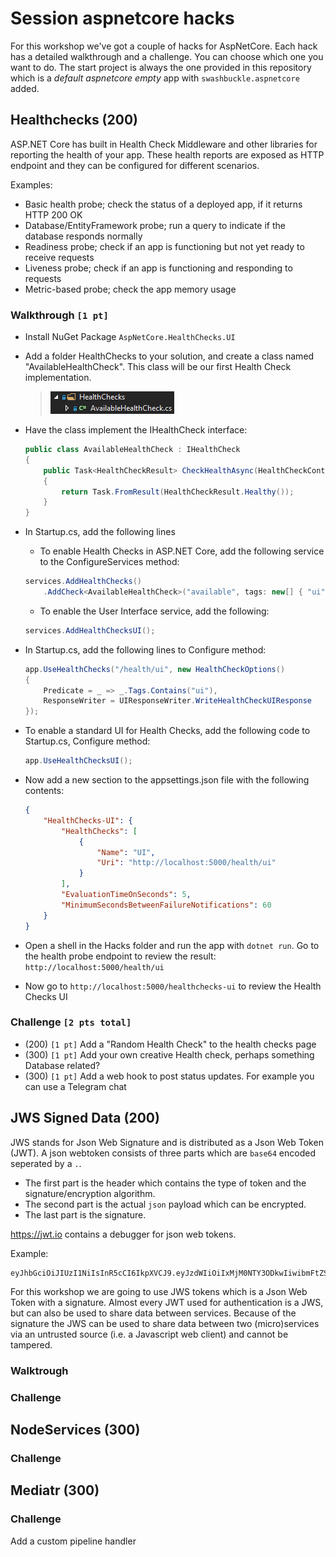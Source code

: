 # Session aspnetcore hacks

For this workshop we've got a couple of hacks for AspNetCore. Each hack has a detailed walkthrough and a challenge. You can choose which one you want to do.
The start project is always the one provided in this repository which is a *default aspnetcore empty* app with `swashbuckle.aspnetcore` added.

## Healthchecks (200)
ASP.NET Core has built in Health Check Middleware and other libraries for reporting the health of your app. These health reports are exposed as HTTP endpoint and they can be configured for different scenarios.

Examples:
- Basic health probe; check the status of a deployed app, if it returns HTTP 200 OK
- Database/EntityFramework probe; run a query to indicate if the database responds normally
- Readiness probe; check if an app is functioning but not yet ready to receive requests
- Liveness probe; check if an app is functioning and responding to requests
- Metric-based probe; check the app memory usage

### Walkthrough `[1 pt]` 
- Install NuGet Package `AspNetCore.HealthChecks.UI`

- Add a folder HealthChecks to your solution, and create a class named "AvailableHealthCheck". This class will be our first Health Check implementation.
    > ![AvailableHealthCheck](images/healthchecks_available.png)

- Have the class implement the IHealthCheck interface:
    ```csharp
    public class AvailableHealthCheck : IHealthCheck
    {
        public Task<HealthCheckResult> CheckHealthAsync(HealthCheckContext context, CancellationToken cancellationToken = default)
        {
            return Task.FromResult(HealthCheckResult.Healthy());
        }
    }
    ```

- In Startup.cs, add the following lines
    - To enable Health Checks in ASP.NET Core, add the following service to the ConfigureServices method:
    ```csharp
    services.AddHealthChecks()
        .AddCheck<AvailableHealthCheck>("available", tags: new[] { "ui" });
    ```
    - To enable the User Interface service, add the following:
    ```csharp
    services.AddHealthChecksUI();
    ```

- In Startup.cs, add the following lines to Configure method:
    ```csharp
    app.UseHealthChecks("/health/ui", new HealthCheckOptions()
    {
        Predicate = _ => _.Tags.Contains("ui"),
        ResponseWriter = UIResponseWriter.WriteHealthCheckUIResponse
    });
    ```

- To enable a standard UI for Health Checks, add the following code to Startup.cs, Configure method:
    ```csharp
    app.UseHealthChecksUI();
    ```

- Now add a new section to the appsettings.json file with the following contents:
    ```json
    {
        "HealthChecks-UI": {
            "HealthChecks": [
                {
                    "Name": "UI",
                    "Uri": "http://localhost:5000/health/ui"
                }
            ],
            "EvaluationTimeOnSeconds": 5,
            "MinimumSecondsBetweenFailureNotifications": 60
        }
    }
    ```

- Open a shell in the Hacks folder and run the app with `dotnet run`. Go to the health probe endpoint to review the result: `http://localhost:5000/health/ui`

- Now go to `http://localhost:5000/healthchecks-ui` to review the Health Checks UI

### Challenge `[2 pts total]` 
- (200) `[1 pt]` Add a "Random Health Check" to the health checks page
- (300) `[1 pt]` Add your own creative Health check, perhaps something Database related?
- (300) `[1 pt]` Add a web hook to post status updates. For example you can use a Telegram chat

## JWS Signed Data (200)

JWS stands for Json Web Signature and is distributed as a Json Web Token (JWT).
A json webtoken consists of three parts which are `base64` encoded seperated by a `.`.

- The first part is the header which contains the type of token and the signature/encryption algorithm.
- The second part is the actual `json` payload which can be encrypted.
- The last part is the signature.

https://jwt.io contains a debugger for json web tokens.

Example:
```
eyJhbGciOiJIUzI1NiIsInR5cCI6IkpXVCJ9.eyJzdWIiOiIxMjM0NTY3ODkwIiwibmFtZSI6IkpvaG4gRG9lIiwiaWF0IjoxNTE2MjM5MDIyfQ.SflKxwRJSMeKKF2QT4fwpMeJf36POk6yJV_adQssw5c
```

For this workshop we are going to use JWS tokens which is a Json Web Token with a signature. Almost every JWT used for authentication is a JWS, but can also be used to share data between services. Because of the signature the JWS can be used to share data between two (micro)services via an untrusted source (i.e. a Javascript web client) and cannot be tampered.

### Walktrough


### Challenge

## NodeServices (300)

### Challenge

## Mediatr (300)

### Challenge

Add a custom pipeline handler
